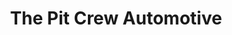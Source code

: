 ---
title: "The Pit Crew Automotive"
url: /milwaukie/the-pit-crew-automotive/
shop: Autowerkstatt
---